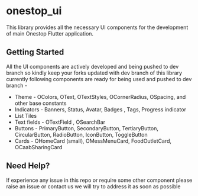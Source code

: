 # onestop_ui

This library provides all the necessary UI components for the development of main Onestop Flutter application.

## Getting Started
All the UI components are actively developed and being pushed to dev branch so kindly keep your forks updated with dev branch of this library
currently following components are ready for being used and pushed to dev branch -
- Theme - OColors, OText, OTextStyles, OCornerRadius, OSpacing, and other base constants
- Indicators - Banners, Status, Avatar, Badges , Tags, Progress indicator
- List Tiles
- Text fields - OTextField , OSearchBar
- Buttons - PrimaryButton, SecondaryButton, TertiaryButton, CircularButton, RadioButton, IconButton, ToggleButton
- Cards - OHomeCard (small), OMessMenuCard, FoodOutletCard, OCaabSharingCard


## Need Help?
If experience any issue in this repo or require some other component please raise an issue or contact us we will try to address it as soon as possible
